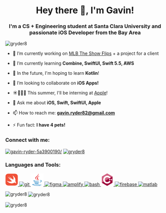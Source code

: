 <h1 align="center">Hey there 👋, I'm Gavin!</h1>
<h3 align="center">I'm a CS + Engineering student at Santa Clara University and passionate iOS Developer from the Bay Area</h3>

<p align="left"> <img src="https://komarev.com/ghpvc/?username=gryder8&label=Profile%20views&color=0e75b6&style=flat" alt="gryder8" /> </p>


- 🔭 I’m currently working on [MLB The Show Flips](https://github.com/gryder8/MLB-The-Show-Flips-App) + a project for a client

- 🌱 I’m currently learning **Combine, SwiftUI, Swift 5.5, AWS**

- 🔮 In the future, I'm hoping to learn **Kotlin**!

- 👯 I’m looking to collaborate on **iOS Apps!**

- ☀️🧑🏻‍💻 This summer, I'll be interning at [Apple](https://www.apple.com/careers/us/students.html)!

- 💬 Ask me about **iOS, Swift, SwiftUI, Apple**

- 📫 How to reach me: **gavin.ryder82@gmail.com**

- ⚡ Fun fact: **I have 4 pets!**

<h3 align="left">Connect with me:</h3>
<p align="left">
<a href="https://linkedin.com/in/gavin-ryder-5a3900190/" target="blank"><img align="center" src="https://raw.githubusercontent.com/rahuldkjain/github-profile-readme-generator/master/src/images/icons/Social/linked-in-alt.svg" alt="gavin-ryder-5a3900190/" height="30" width="40" /></a>
<a href="https://www.leetcode.com/gryder8" target="blank"><img align="center" src="https://raw.githubusercontent.com/rahuldkjain/github-profile-readme-generator/master/src/images/icons/Social/leet-code.svg" alt="gryder8" height="30" width="40" /></a>
</p>

<h3 align="left">Languages and Tools:</h3>
<p align="left"> <a href="https://developer.apple.com/swift/" target="_blank" rel="noreferrer"> <img src="https://raw.githubusercontent.com/devicons/devicon/master/icons/swift/swift-original.svg" alt="swift" width="40" height="40"/> </a> <a href="https://git-scm.com/" target="_blank" rel="noreferrer"> <img src="https://www.vectorlogo.zone/logos/git-scm/git-scm-icon.svg" alt="git" width="40" height="40"/> </a> <a href="https://www.java.com" target="_blank" rel="noreferrer"> <img src="https://raw.githubusercontent.com/devicons/devicon/master/icons/java/java-original.svg" alt="java" width="40" height="40"/> </a> <a href="https://www.figma.com/" target="_blank" rel="noreferrer"> <img src="https://www.vectorlogo.zone/logos/figma/figma-icon.svg" alt="figma" width="40" height="40"/> </a> <a href="https://aws.amazon.com/amplify/" target="_blank" rel="noreferrer"> <img src="https://docs.amplify.aws/assets/logo-dark.svg" alt="amplify" width="40" height="40"/> </a> <a href="https://www.gnu.org/software/bash/" target="_blank" rel="noreferrer"> <img src="https://www.vectorlogo.zone/logos/gnu_bash/gnu_bash-icon.svg" alt="bash" width="40" height="40"/> </a> <a href="https://www.w3schools.com/cpp/" target="_blank" rel="noreferrer"> <img src="https://raw.githubusercontent.com/devicons/devicon/master/icons/cplusplus/cplusplus-original.svg" alt="cplusplus" width="40" height="40"/> </a>  <a href="https://firebase.google.com/" target="_blank" rel="noreferrer"> <img src="https://www.vectorlogo.zone/logos/firebase/firebase-icon.svg" alt="firebase" width="40" height="40"/> </a> <a href="https://www.mathworks.com/" target="_blank" rel="noreferrer"> <img src="https://upload.wikimedia.org/wikipedia/commons/2/21/Matlab_Logo.png" alt="matlab" width="40" height="40"/> </a>  </p>

<p><img align="left" src="https://github-readme-stats.vercel.app/api/top-langs?username=gryder8&show_icons=true&locale=en&layout=compact" alt="gryder8" /></p>

<p>&nbsp;<img align="center" src="https://github-readme-stats.vercel.app/api?username=gryder8&show_icons=true&locale=en" alt="gryder8" /></p>

<p><img align="center" src="https://github-readme-streak-stats.herokuapp.com/?user=gryder8&" alt="gryder8" /></p>
